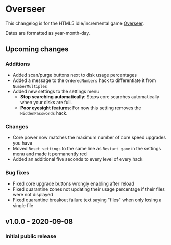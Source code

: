 # Overseer
This changelog is for the HTML5 idle/incremental game [Overseer](https://mrsperry.github.io/overseer).

Dates are formatted as year-month-day.

## Upcoming changes
### Additions
- Added scan/purge buttons next to disk usage percentages
- Added a message to the `OrderedNumbers` hack to differentiate it from `NumberMultiples`
- Added new settings to the settings menu
    - **Stop searching automatically**: Stops core searches automatically when your disks are full.
    - **Poor eyesight features**: For now this setting removes the `HiddenPasswords` hack.

### Changes
- Core power now matches the maximum number of core speed upgrades you have
- Moved `Reset settings` to the same line as `Restart game` in the settings menu and made it permanently red
- Added an additional five seconds to every level of every hack

### Bug fixes
- Fixed core upgrade buttons wrongly enabling after reload
- Fixed quarantine zones not updating their usage percentage if their files were not displayed
- Fixed quarantine breakout failure text saying "file**s**" when only losing a single file

## v1.0.0 - 2020-09-08
### Initial public release